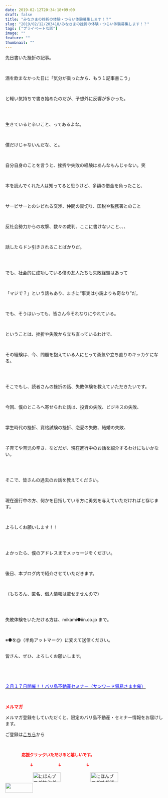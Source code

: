 ```yaml
---
date: 2019-02-12T20:34:18+09:00
draft: false
title: "みなさまの挫折の体験・つらい体験募集します！？"
slug: "2019/02/12/203418/みなさまの挫折の体験・つらい体験募集します！？"
tags: ["プライベートな話"]
image: ""
feature: ""
thumbnail: ""
---
```

<p>先日書いた挫折の記事。</p><p> </p><p>酒を飲まなかった日に「気分が乗ったから、もう１記事書こう」</p><p> </p><p>と軽い気持ちで書き始めたのだが、予想外に反響が多かった。</p><p> </p><p><br/>生きていると辛いこと、ってあるよな。</p><p> </p><p>僕だけじゃないんだな、と。</p><p> </p><p>自分自身のことを言うと、挫折や失敗の経験はあんなもんじゃない。笑</p><p> </p><p>本を読んでくれた人は知ってると思うけど、多額の借金を負ったこと、</p><p> </p><p>サービサーとのシビれる交渉、仲間の裏切り、国税や税務署とのこと</p><p> </p><p>反社会勢力からの攻撃、数々の裁判、ここに書けないこと、、、</p><p> </p><p>話したらドン引きされることばかりだ。</p><p> </p><p><br/>でも、社会的に成功している僕の友人たちも失敗経験はあって</p><p> </p><p>「マジで？」という話もあり、まさに“事実は小説よりも奇なり”だ。</p><p> </p><p>でも、そうはいっても、皆さん今それなりにやれている。</p><p> </p><p>ということは、挫折や失敗から立ち直っているわけで、</p><p> </p><p>その経験は、今、問題を抱えている人にとって勇気や立ち直りのキッカケになる。</p><p> </p><p><br/>そこでもし、読者さんの挫折の話、失敗体験を教えていただきたいです。</p><p> </p><p>今回、僕のところへ寄せられた話は、投資の失敗、ビジネスの失敗、</p><p> </p><p>学生時代の挫折、資格試験の挫折、恋愛の失敗、結婚の失敗、</p><p> </p><p>子育てや育児の辛さ、などだが、現在進行中のお話を紹介するわけにもいかない。</p><p> </p><p><br/>そこで、皆さんの過去のお話を教えてください。</p><p> </p><p>現在進行中の方、何かを目指している方に勇気を与えていただければと存じます。</p><p> </p><p>よろしくお願いします！！</p><p> </p><p><br/>よかったら、僕のアドレスまでメッセージをください。</p><p> </p><p>後日、本ブログ内で紹介させていただきます。</p><p> </p><p>（もちろん、匿名、個人情報は載せませんので）</p><p> </p><p><br/>失敗体験をいただける方は、mikami●iin.co.jp まで。</p><p> </p><p>※●を@（半角アットマーク）に変えて送信ください。</p><p><br/>皆さん、ぜひ、よろしくお願いします。</p><p> </p><p> </p><p><a href="index.html" target="_blank"><span style="color: rgb(0, 0, 255);">２月１７日開催！！バリ島不動産セミナー（サンワード貿易さま主催）</span></a></p><p> </p><p><span style="font-weight: bold;"><span style="color: rgb(255, 0, 0);">メルマガ</span></span></p><p>メルマガ登録をしていただくと、限定のバリ島不動産・セミナー情報をお届けします。</p><p>ご登録は<a href="f9eeVI" target="_blank">こちら</a>から</p><p style="text-align: center;"> </p><p><font color="#ff0000" size="2"><strong>　　　　応援クリックいただけると嬉しいです。</strong></font></p><p><font color="#ff0000" size="2"><strong>　　　　　　↓　　　　　　↓　　　　　　↓</strong></font></p><p><a href="ranking.html?p_cid=01260127" id="&amp;blogmura_banner"><img alt="にほんブログ村 海外生活ブログ バリ島情報へ" border="0" height="31" src="data:image/svg+xml;charset=utf-8,%3Csvg%20xmlns%3D%22http%3A%2F%2Fwww.w3.org%2F2000%2Fsvg%22%20title%3D%22Placeholder%20for%20Images%22%20role%3D%22presentation%22%20viewBox%3D%220%200%2088%2031%22%20%2F%3E" width="88" data-src="//overseas.blogmura.com/bali/img/bali88_31.gif" style="aspect-ratio: auto 88 / 31;"/><noscript><img alt="にほんブログ村 海外生活ブログ バリ島情報へ" border="0" height="31" src="//overseas.blogmura.com/bali/img/bali88_31.gif" width="88"></noscript></a>  <a href="ranking.html?p_cid=01260127" id="&amp;blogmura_banner"><img alt="にほんブログ村 投資ブログ 不動産投資へ" border="0" height="31" src="data:image/svg+xml;charset=utf-8,%3Csvg%20xmlns%3D%22http%3A%2F%2Fwww.w3.org%2F2000%2Fsvg%22%20title%3D%22Placeholder%20for%20Images%22%20role%3D%22presentation%22%20viewBox%3D%220%200%2088%2031%22%20%2F%3E" width="88" data-src="//investment.blogmura.com/hudousantoushi/img/hudousantoushi88_31.gif" style="aspect-ratio: auto 88 / 31;"/><noscript><img alt="にほんブログ村 投資ブログ 不動産投資へ" border="0" height="31" src="//investment.blogmura.com/hudousantoushi/img/hudousantoushi88_31.gif" width="88"></noscript></a> <a href="link.php?1804582" title="人気ブログランキングへ"><img border="0" height="31" src="data:image/svg+xml;charset=utf-8,%3Csvg%20xmlns%3D%22http%3A%2F%2Fwww.w3.org%2F2000%2Fsvg%22%20title%3D%22Placeholder%20for%20Images%22%20role%3D%22presentation%22%20viewBox%3D%220%200%2088%2031%22%20%2F%3E" width="88" data-src="https://blog.with2.net/img/banner/banner_22.gif" style="aspect-ratio: auto 88 / 31;"/><noscript><img border="0" height="31" src="https://blog.with2.net/img/banner/banner_22.gif" width="88"></noscript></a></p><p> </p>

